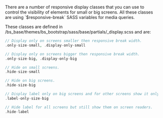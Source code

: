 There are a number of responsive display classes that you can use to control the visibility of elements for small or big screens. All these classes are using \`$responsive-break\` SASS variables for media queries.

These classes are defined in /bs\_base/themes/bs\_bootstrap/sass/base/partials/\_display.scss and are:

```php
// Display only on screens smaller then responsive break width.
.only-size-small, .display-only-small

// Display only on screens bigger then responsive break width.
.only-size-big, .display-only-big

// Hide on small screens.
.hide-size-small

// Hide on big screens.
.hide-size-big

// Display label only on big screens and for other screens show it only for screen readers.
.label-only-size-big

// Hide label for all screens but still show them on screen readers.
.hide-label
```